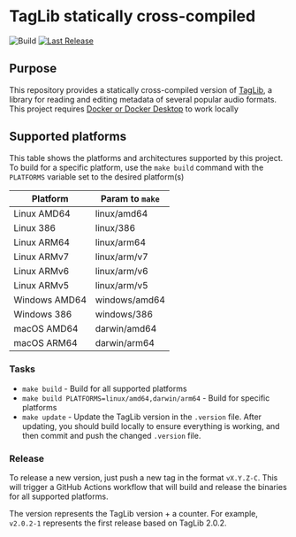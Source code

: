 # TagLib statically cross-compiled

![Build](https://img.shields.io/github/actions/workflow/status/navidrome/cross-taglib/ci.yml?branch=main&logo=github&style=flat-square)
[![Last Release](https://img.shields.io/github/v/release/navidrome/cross-taglib?logo=github&label=latest&style=flat-square)](https://github.com/navidrome/cross-taglib/releases)

## Purpose

This repository provides a statically cross-compiled version of [TagLib](https://taglib.org), a library for reading and 
editing metadata of several popular audio formats. This project requires [Docker or Docker Desktop](https://docker.com) 
to work locally

## Supported platforms
This table shows the platforms and architectures supported by this project. To build for a specific platform, use 
the `make build` command with the `PLATFORMS` variable set to the desired platform(s)

| Platform      | Param to `make` |
|---------------|-----------------|
| Linux AMD64   | linux/amd64     |
| Linux 386     | linux/386       |
| Linux ARM64   | linux/arm64     |
| Linux ARMv7   | linux/arm/v7    |
| Linux ARMv6   | linux/arm/v6    |
| Linux ARMv5   | linux/arm/v5    |
| Windows AMD64 | windows/amd64   |
| Windows 386   | windows/386     |
| macOS AMD64   | darwin/amd64    |
| macOS ARM64   | darwin/arm64    |


### Tasks

- `make build` - Build for all supported platforms
- `make build PLATFORMS=linux/amd64,darwin/arm64` - Build for specific platforms
- `make update` - Update the TagLib version in the `.version` file. After updating, you should build locally to 
   ensure everything is working, and then commit and push the changed `.version` file.

### Release

To release a new version, just push a new tag in the format `vX.Y.Z-C`.  This will trigger a GitHub Actions workflow that 
will build and release the binaries for all supported platforms.

The version represents the TagLib version + a counter. For example, `v2.0.2-1` represents the first release based on 
TagLib 2.0.2.